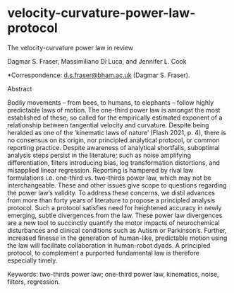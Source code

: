 # velocity-curvature-power-law-protocol

The velocity-curvature power law in review

Dagmar S. Fraser, Massimiliano Di Luca, and Jennifer L. Cook

*Correspondence: d.s.fraser@bham.ac.uk (Dagmar S. Fraser).

Abstract

Bodily movements – from bees, to humans, to elephants – follow highly predictable laws of motion. The one-third power law is amongst the most established of these, so called for the empirically estimated exponent of a relationship between tangential velocity and curvature. Despite being heralded as one of the ‘kinematic laws of nature’ (Flash 2021, p. 4), there is no consensus on its origin, nor principled analytical protocol, or common reporting practice. Despite awareness of analytical shortfalls, suboptimal analysis steps persist in the literature; such as noise amplifying differentiation, filters introducing bias, log transformation distortions, and misapplied linear regression. Reporting is hampered by rival law formulations i.e. one-third vs. two-thirds power law, which may not be interchangeable. These and other issues give scope to questions regarding the power law’s validity. To address these concerns, we distil advances from more than forty years of literature to propose a principled analysis protocol. Such a protocol satisfies need for heightened accuracy in newly emerging, subtle divergences from the law. These power law divergences are a new tool to succinctly quantify the motor impacts of neurochemical disturbances and clinical conditions such as Autism or Parkinson’s. Further, increased finesse in the generation of human-like, predictable motion using the law will facilitate collaboration in human-robot dyads. A principled protocol, to complement a purported fundamental law is therefore especially timely.

Keywords: two-thirds power law; one-third power law, kinematics, noise, filters, regression.



